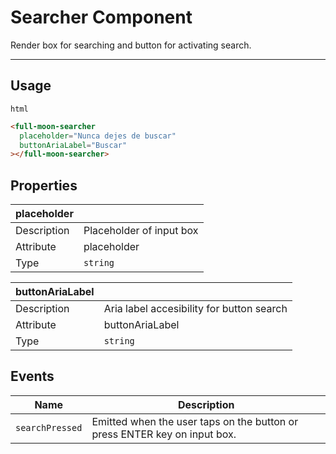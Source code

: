 # Searcher Component

Render box for searching and button for activating search.

---

## Usage

`html`

```html
<full-moon-searcher
  placeholder="Nunca dejes de buscar"
  buttonAriaLabel="Buscar"
></full-moon-searcher>
```

## Properties

| placeholder |                          |
| ----------- | ------------------------ |
| Description | Placeholder of input box |
| Attribute   | placeholder              |
| Type        | `string`                 |

| buttonAriaLabel |                                           |
| --------------- | ----------------------------------------- |
| Description     | Aria label accesibility for button search |
| Attribute       | buttonAriaLabel                           |
| Type            | `string`                                  |

## Events

| Name            | Description                                                               |
| --------------- | ------------------------------------------------------------------------- |
| `searchPressed` | Emitted when the user taps on the button or press ENTER key on input box. |
